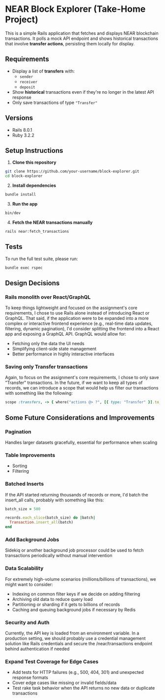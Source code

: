 # NEAR Block Explorer (Take-Home Project)

This is a simple Rails application that fetches and displays NEAR blockchain transactions. It polls a mock API endpoint and shows historical transactions that involve **transfer actions**, persisting them locally for display.

## Requirements
- Display a list of **transfers** with:
  - `sender`
  - `receiver`
  - `deposit`
- Show **historical** transactions even if they're no longer in the latest API response
- Only save transactions of type `"Transfer"`


## Versions
- Rails 8.0.1
- Ruby 3.2.2


## Setup Instructions

1. **Clone this repository**
```bash
git clone https://github.com/your-username/block-explorer.git
cd block-explorer
```

2. **Install dependencies**
```bash
bundle install
```

3. **Run the app**
```bash
bin/dev
```

4. **Fetch the NEAR transactions manually**
```bash
rails near:fetch_transactions
```


## Tests
To run the full test suite, please run:

```bash
bundle exec rspec
```


## Design Decisions

### Rails monolith over React/GraphQL
To keep things lightweight and focused on the assignment's core requirements, I chose to use Rails alone instead of introducing React or GraphQL. That said, if the application were to be expanded into a more complex or interactive frontend experience (e.g., real-time data updates, filtering, dynamic pagination), I'd consider splitting the frontend into a React app and exposing a GraphQL API. GraphQL would allow for:

- Fetching only the data the UI needs
- Simplifying client-side state management
- Better performance in highly interactive interfaces

### Saving only Transfer transactions
Again, to focus on the assignment's core requirements, I chose to only save "Transfer" transactions. In the future, if we want to keep all types of records, we can introduce a scope that would help us filter our transactions with something like the following:

```ruby
scope :transfers, -> { where("actions @> ?", [{ type: "Transfer" }].to_json) }
```


## Some Future Considerations and Improvements
### Pagination
Handles larger datasets gracefully, essential for performance when scaling

### Table Improvements
- Sorting
- Filtering

### Batched Inserts
If the API started returning thousands of records or more, I'd batch the insert_all calls, probably with something like this:

```ruby
batch_size = 500

records.each_slice(batch_size) do |batch|
  Transaction.insert_all(batch)
end
```

### Add Background Jobs
Sidekiq or another background job processor could be used to fetch transactions periodically without manual intervention

### Data Scalability
For extremely high-volume scenarios (millions/billions of transactions), we might want to consider:
- Indexing on common filter keys if we decide on adding filtering
- Archiving old data to reduce query load
- Partitioning or sharding if it gets to billions of records
- Caching and queuing background jobs if necessary by Redis 

### Security and Auth
Currently, the API key is loaded from an environment variable. In a production setting, we should probably use a credential management solution like Rails credentials and secure the /near/transactions endpoint behind authentication if needed

### Expand Test Coverage for Edge Cases
- Add tests for HTTP failures (e.g., 500, 404, 301) and unexpected response formats
- Cover edge cases like missing or invalid fields/data
- Test rake task behavior when the API returns no new data or duplicate transactions
